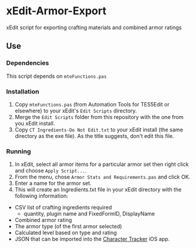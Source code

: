 # xEdit-Armor-Export

xEdit script for exporting crafting materials and combined armor ratings

## Use

### Dependencies

This script depends on `mteFunctions.pas`

### Installation

1. Copy `mteFunctions.pas` (from Automation Tools for TES5Edit or elsewhere) to your xEdit's `Edit Scripts` directory.
1. Merge the `Edit Scripts` folder from this repository with the one from you xEdit install.
1. Copy `CT Ingredients-Do Not Edit.txt` to your xEdit install (the same directory as the exe file). As the title suggests, don't edit this file.

### Running

1. In xEdit, select all armor items for a particular armor set then right click and choose `Apply Script...`.
1. From the menu, chose `Armor Stats and Requirements.pas` and click OK.
1. Enter a name for the armor set.
1. This will create an Ingredients.txt file in your xEdit directory with the following information:

* CSV list of crafting ingredients required
	* quantity, plugin name and FixedFormID, DisplayName
* Combined armor rating
* The armor type (of the first armor selected)
* Calculated level based on type and rating
* JSON that can be imported into the [Character Tracker](https://github.com/Isvvc/Character-Tracker) iOS app.
